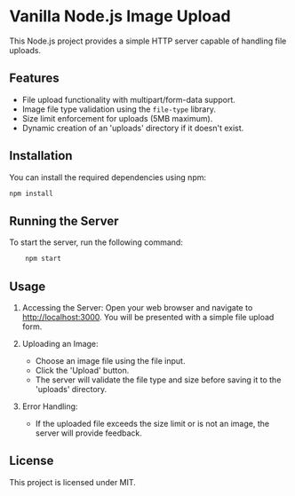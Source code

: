 # Vanilla Node.js Image Upload

This Node.js project provides a simple HTTP server capable of handling file uploads.

## Features

- File upload functionality with multipart/form-data support.
- Image file type validation using the `file-type` library.
- Size limit enforcement for uploads (5MB maximum).
- Dynamic creation of an 'uploads' directory if it doesn't exist.

## Installation

You can install the required dependencies using npm:

```bash
npm install
```

## Running the Server

To start the server, run the following command:

```bash
    npm start
```


## Usage

1. Accessing the Server:
   Open your web browser and navigate to [http://localhost:3000](http://localhost:3000). You will be presented with a simple file upload form.

2. Uploading an Image:
   - Choose an image file using the file input.
   - Click the 'Upload' button.
   - The server will validate the file type and size before saving it to the 'uploads' directory.

3. Error Handling:
   - If the uploaded file exceeds the size limit or is not an image, the server will provide feedback.



## License

This project is licensed under MIT.